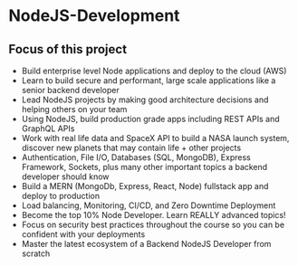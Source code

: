 # NodeJS-Development

## Focus of this project
<ul>
  <li>Build enterprise level Node applications and deploy to the cloud (AWS)</li>
  <li>Learn to build secure and performant, large scale applications like a senior backend developer</li>
  <li>Lead NodeJS projects by making good architecture decisions and helping others on your team</li>
  <li>Using NodeJS, build production grade apps including REST APIs and GraphQL APIs</li>
  <li>Work with real life data and SpaceX API to build a NASA launch system, discover new planets that may contain life + other projects</li>
  <li>Authentication, File I/O, Databases (SQL, MongoDB), Express Framework, Sockets, plus many other important topics a backend developer should know</li>
  <li>Build a MERN (MongoDb, Express, React, Node) fullstack app and deploy to production</li>
  <li>Load balancing, Monitoring, CI/CD, and Zero Downtime Deployment</li>
  <li>Become the top 10% Node Developer. Learn REALLY advanced topics!</li>
  <li>Focus on security best practices throughout the course so you can be confident with your deployments</li>
  <li>Master the latest ecosystem of a Backend NodeJS Developer from scratch</li>
</ul>

